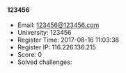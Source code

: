 #### 123456  

* Email: 123456@123456.com  
* University: 123456  
* Register Time: 2017-08-16 11:03:38  
* Register IP: 116.226.136.215  
* Score: 0  
* Solved challenges: 
